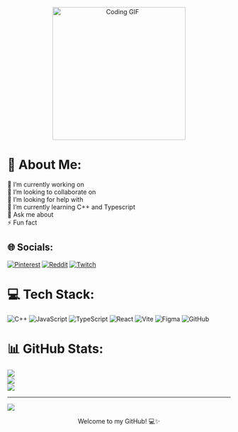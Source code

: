 <p align="center">
  <img src="https://media2.giphy.com/media/v1.Y2lkPTc5MGI3NjExZjh3dW0yMWY0d2dkdmp3OGZuMWVnYWJmbGwxZ2JtOTg2OGduZDlrdSZlcD12MV9pbnRlcm5hbF9naWZfYnlfaWQmY3Q9Zw/aTCa0tTwPzfig/giphy.gif" width="300" alt="Coding GIF"/>
</p>

# 💫 About Me:
🔭 I’m currently working on<br>👯 I’m looking to collaborate on<br>🤝 I’m looking for help with<br>🌱 I’m currently learning C++ and Typescript<br>💬 Ask me about<br>⚡ Fun fact

## 🌐 Socials:
[![Pinterest](https://img.shields.io/badge/Pinterest-%23E60023.svg?logo=Pinterest&logoColor=white)](https://pinterest.com/echo05w)
[![Reddit](https://img.shields.io/badge/Reddit-%23FF4500.svg?logo=Reddit&logoColor=white)](https://reddit.com/user/EchoSinsBabe)
[![Twitch](https://img.shields.io/badge/Twitch-%239146FF.svg?logo=Twitch&logoColor=white)](https://twitch.tv/echow05) 

# 💻 Tech Stack:
![C++](https://img.shields.io/badge/c++-%2300599C.svg?style=for-the-badge&logo=c%2B%2B&logoColor=white)
![JavaScript](https://img.shields.io/badge/javascript-%23323330.svg?style=for-the-badge&logo=javascript&logoColor=%23F7DF1E)
![TypeScript](https://img.shields.io/badge/typescript-%23007ACC.svg?style=for-the-badge&logo=typescript&logoColor=white)
![React](https://img.shields.io/badge/react-%2320232a.svg?style=for-the-badge&logo=react&logoColor=%2361DAFB)
![Vite](https://img.shields.io/badge/vite-%23646CFF.svg?style=for-the-badge&logo=vite&logoColor=white)
![Figma](https://img.shields.io/badge/figma-%23F24E1E.svg?style=for-the-badge&logo=figma&logoColor=white)
![GitHub](https://img.shields.io/badge/github-%23121011.svg?style=for-the-badge&logo=github&logoColor=white)

# 📊 GitHub Stats:
![](https://github-readme-stats.vercel.app/api?username=echo05w&theme=bear&hide_border=false&include_all_commits=true&count_private=false)<br/>
![](https://nirzak-streak-stats.vercel.app/?user=echo05w&theme=bear&hide_border=false)<br/>
![](https://github-readme-stats.vercel.app/api/top-langs/?username=echo05w&theme=bear&hide_border=false&include_all_commits=true&count_private=false&layout=compact)

---
[![](https://visitcount.itsvg.in/api?id=echo05w&icon=0&color=0)](https://visitcount.itsvg.in)

<!-- Proudly created with GPRM ( https://gprm.itsvg.in ) -->
<p align="center">Welcome to my GitHub! 💻✨</p>
